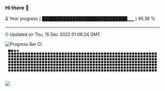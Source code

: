 ### Hi there 👋

⏳ Year progress { ████████████████████████████▁▁ } 95.36 %

---

⏰ Updated on Thu, 15 Dec 2022 01:09:24 GMT

![Progress Bar CI](https://github.com/liununu/liununu/workflows/Progress%20Bar%20CI/badge.svg)![](https://raw.githubusercontent.com/L1cardo/L1cardo/main/assets/github-contribution-grid-snake.svg)![](https://raw.githubusercontent.com/seesaws/seesaws/main/assets/github-contribution-grid-snake.svg)
